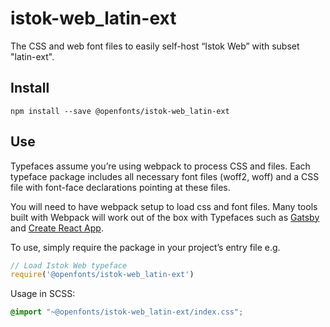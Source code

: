 
# istok-web_latin-ext

The CSS and web font files to easily self-host “Istok Web” with subset "latin-ext".

## Install

`npm install --save @openfonts/istok-web_latin-ext`

## Use

Typefaces assume you’re using webpack to process CSS and files. Each typeface
package includes all necessary font files (woff2, woff) and a CSS file with
font-face declarations pointing at these files.

You will need to have webpack setup to load css and font files. Many tools built
with Webpack will work out of the box with Typefaces such as [Gatsby](https://github.com/gatsbyjs/gatsby)
and [Create React App](https://github.com/facebookincubator/create-react-app).

To use, simply require the package in your project’s entry file e.g.

```javascript
// Load Istok Web typeface
require('@openfonts/istok-web_latin-ext')
```

Usage in SCSS:
```scss
@import "~@openfonts/istok-web_latin-ext/index.css";
```
